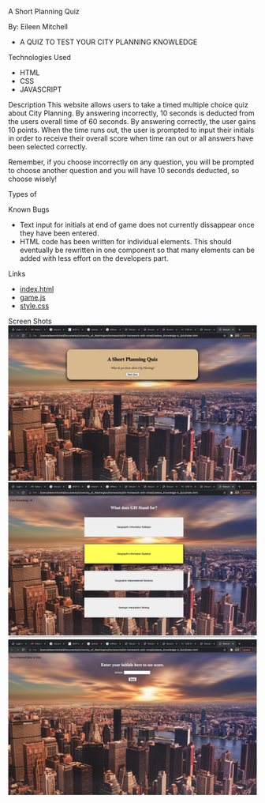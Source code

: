 A Short Planning Quiz

By: Eileen Mitchell
- A QUIZ TO TEST YOUR CITY PLANNING KNOWLEDGE

Technologies Used
- HTML
- CSS
- JAVASCRIPT

Description
This website allows users to take a timed multiple choice quiz about City Planning. By answering incorrectly, 10 seconds is deducted from the users overall time of 60 seconds. By answering correctly, the user gains 10 points. When the time runs out, the user is prompted to input their initials in order to receive their overall score when time ran out or all answers have been selected correctly.

Remember, if you choose incorrectly on any question, you will be prompted to choose another question and you will have 10 seconds deducted, so choose wisely!

Types of 

Known Bugs
- Text input for initials at end of game does not currently dissappear once they have been entered.
- HTML code has been written for individual elements. This should eventually be rewritten in one component so that many elements can be added with less effort on the developers part. 

Links
- [index.html](./game.js)
- [game.js](./index.html)
- [style.css](./style.css)

Screen Shots
![Project connection](quiz1.1.jpg)
![Project connection](quiz1.2.jpg)
![Project connection](quiz1.3.jpg)
